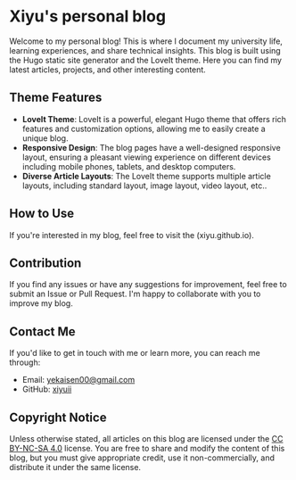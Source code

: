 # Xiyu's personal blog

Welcome to my personal blog! This is where I document my university life, learning experiences, and share technical insights. This blog is built using the Hugo static site generator and the LoveIt theme. Here you can find my latest articles, projects, and other interesting content.

## Theme Features

- **LoveIt Theme**: LoveIt is a powerful, elegant Hugo theme that offers rich features and customization options, allowing me to easily create a unique blog.
- **Responsive Design**: The blog pages have a well-designed responsive layout, ensuring a pleasant viewing experience on different devices including mobile phones, tablets, and desktop computers.
- **Diverse Article Layouts**: The LoveIt theme supports multiple article layouts, including standard layout, image layout, video layout, etc..

## How to Use

If you're interested in my blog, feel free to visit the (xiyu.github.io).

## Contribution

If you find any issues or have any suggestions for improvement, feel free to submit an Issue or Pull Request. I'm happy to collaborate with you to improve my blog.

## Contact Me

If you'd like to get in touch with me or learn more, you can reach me through:

- Email: yekaisen00@gmail.com
- GitHub: [xiyuii](https://github.com/xiyuii)

## Copyright Notice

Unless otherwise stated, all articles on this blog are licensed under the [CC BY-NC-SA 4.0](https://creativecommons.org/licenses/by-nc-sa/4.0/) license. You are free to share and modify the content of this blog, but you must give appropriate credit, use it non-commercially, and distribute it under the same license.
